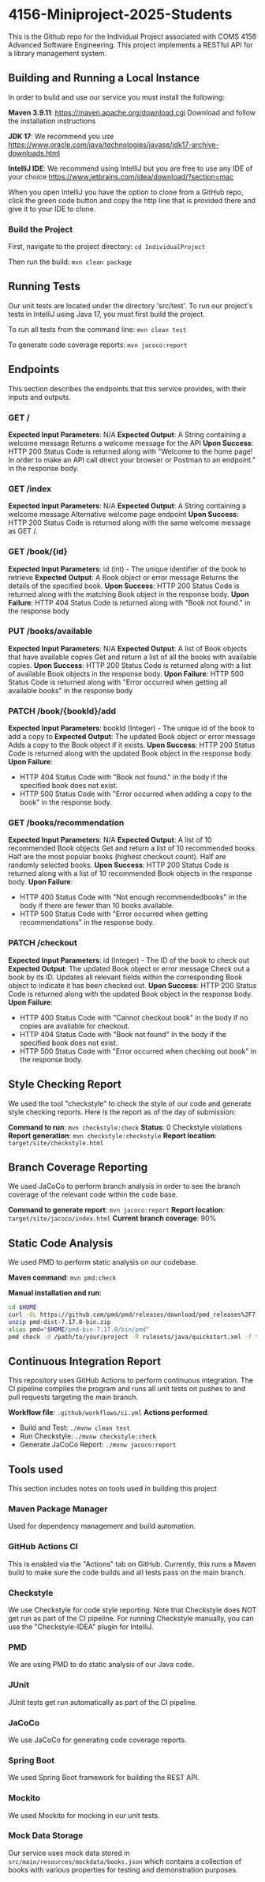 # 4156-Miniproject-2025-Students

This is the Github repo for the Individual Project associated with COMS 4156 Advanced Software Engineering. This project implements a RESTful API for a library management system. 

## Building and Running a Local Instance

In order to build and use our service you must install the following:

**Maven 3.9.11**: https://maven.apache.org/download.cgi Download and follow the installation instructions

**JDK 17**: We recommend you use https://www.oracle.com/java/technologies/javase/jdk17-archive-downloads.html

**IntelliJ IDE**: We recommend using IntelliJ but you are free to use any IDE of your choice https://www.jetbrains.com/idea/download/?section=mac

When you open IntelliJ you have the option to clone from a GitHub repo, click the green code button and copy the http line that is provided there and give it to your IDE to clone.

### Build the Project

First, navigate to the project directory: `cd IndividualProject`

Then run the build: `mvn clean package`


## Running Tests

Our unit tests are located under the directory 'src/test'. To run our project's tests in IntelliJ using Java 17, you must first build the project.

To run all tests from the command line: `mvn clean test`    

To generate code coverage reports: `mvn jacoco:report`

## Endpoints

This section describes the endpoints that this service provides, with their inputs and outputs. 

### GET /
**Expected Input Parameters**: N/A
**Expected Output**: A String containing a welcome message
Returns a welcome message for the API
**Upon Success**: HTTP 200 Status Code is returned along with "Welcome to the home page! In order to make an API call direct your browser or Postman to an endpoint." in the response body.

### GET /index
**Expected Input Parameters**: N/A
**Expected Output**: A String containing a welcome message
Alternative welcome page endpoint
**Upon Success**: HTTP 200 Status Code is returned along with the same welcome message as GET /. 

### GET /book/{id}
**Expected Input Parameters**: id (int) - The unique identifier of the book to retrieve
**Expected Output**: A Book object or error message 
Returns the details of the specified book.
**Upon Success**: HTTP 200 Status Code is returned along with the matching Book object in the response body.
**Upon Failure**: HTTP 404 Status Code is returned along with "Book not found." in the response body

### PUT /books/available 
**Expected Input Parameters**: N/A
**Expected Output**: A list of Book objects that have available copies
Get and return a list of all the books with available copies.
**Upon Success**: HTTP 200 Status Code is returned along with a list of available Book objects in the response body.
**Upon Failure**: HTTP 500 Status Code is returned along with "Error occurred when getting all available books" in the response body


### PATCH /book/{bookId}/add
**Expected Input Parameters**: bookId (Integer) - The unique id of the book to add a copy to
**Expected Output**: The updated Book object or error message
Adds a copy to the Book object if it exists.
**Upon Success**: HTTP 200 Status Code is returned along with the updated Book object in the response body.
**Upon Failure**: 
- HTTP 404 Status Code with "Book not found." in the body if the specified book does not exist.
- HTTP 500 Status Code with "Error occurred when adding a copy to the book" in the response body.

### GET /books/recommendation
**Expected Input Parameters**: N/A
**Expected Output**: A list of 10 recommended Book objects
Get and return a list of 10 recommended books. Half are the most popular books (highest checkout count). Half are randomly selected books.
**Upon Success**: HTTP 200 Status Code is returned along with a list of 10 recommended Book objects in the response body.
**Upon Failure**: 
- HTTP 400 Status Code with "Not enough recommendedbooks" in the body if there are fewer than 10 books available.
- HTTP 500 Status Code with "Error occurred when getting recommendations" in the response body.

### PATCH /checkout
**Expected Input Parameters**: id (Integer) - The ID of the book to check out
**Expected Output**: The updated Book object or error message
Check out a book by its ID. Updates all relevant fields within the corresponding Book object to indicate it has been checked out.
**Upon Success**: HTTP 200 Status Code is returned along with the updated Book object in the response body.
**Upon Failure**:
- HTTP 400 Status Code with "Cannot checkout book" in the body if no copies are available for checkout.
- HTTP 404 Status Code with "Book not found" in the body if the specified book does not exist.
- HTTP 500 Status Code with "Error occurred when checking out book" in the response body.

## Style Checking Report

We used the tool "checkstyle" to check the style of our code and generate style checking reports. Here is the report as of the day of submission:

**Command to run**: `mvn checkstyle:check`
**Status**: 0 Checkstyle violations
**Report generation**: `mvn checkstyle:checkstyle`
**Report location**: `target/site/checkstyle.html`

## Branch Coverage Reporting

We used JaCoCo to perform branch analysis in order to see the branch coverage of the relevant code within the code base.

**Command to generate report**: `mvn jacoco:report`
**Report location**: `target/site/jacoco/index.html`
**Current branch coverage**: 90%

## Static Code Analysis

We used PMD to perform static analysis on our codebase.

**Maven command**: `mvn pmd:check`

**Manual installation and run**:
```bash
cd $HOME
curl -OL https://github.com/pmd/pmd/releases/download/pmd_releases%2F7.17.0/pmd-dist-7.17.0-bin.zip
unzip pmd-dist-7.17.0-bin.zip
alias pmd="$HOME/pmd-bin-7.17.0/bin/pmd"
pmd check -d /path/to/your/project -R rulesets/java/quickstart.xml -f text
```

## Continuous Integration Report

This repository uses GitHub Actions to perform continuous integration. The CI pipeline compiles the program and runs all unit tests on pushes to and pull requests targeting the main branch.


**Workflow file**: `.github/workflows/ci.yml`
**Actions performed**:
- Build and Test: `./mvnw clean test`
- Run Checkstyle: `./mvnw checkstyle:check`
- Generate JaCoCo Report: `./mvnw jacoco:report`

## Tools used

This section includes notes on tools used in building this project

### Maven Package Manager
Used for dependency management and build automation.

### GitHub Actions CI
This is enabled via the "Actions" tab on GitHub.
Currently, this runs a Maven build to make sure the code builds and all tests pass on the main branch.

### Checkstyle
We use Checkstyle for code style reporting. Note that Checkstyle does NOT get run as part of the CI pipeline.
For running Checkstyle manually, you can use the "Checkstyle-IDEA" plugin for IntelliJ.

### PMD
We are using PMD to do static analysis of our Java code.

### JUnit
JUnit tests get run automatically as part of the CI pipeline.

### JaCoCo
We use JaCoCo for generating code coverage reports.

### Spring Boot
We used Spring Boot framework for building the REST API.

### Mockito
We used Mockito for mocking in our unit tests.

### Mock Data Storage
Our service uses mock data stored in `src/main/resources/mockdata/books.json` which contains a collection of books with various properties for testing and demonstration purposes.